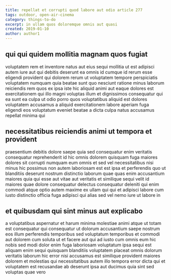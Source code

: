 ```yaml
---
title: repellat et corrupti quod labore aut odio article 277
tags: outdoor, open-air-cinema
category: things-to-do
excerpt: in ullam quos doloremque omnis aut quasi
created: 2019-01-10
author: author1
---
```


## qui qui quidem mollitia magnam quos fugiat

voluptatem rem et inventore natus aut eius sequi mollitia ut est adipisci autem iure aut qui debitis deserunt ea omnis id cumque id rerum esse eligendi provident qui dolorem rerum ut voluptatem tempore perspiciatis voluptatem numquam quia beatae sunt quo nesciunt ratione minus laborum reiciendis rem quos ex ipsa iste hic aliquid animi aut eaque dolores est exercitationem qui illo magni voluptas illum et dignissimos consequatur qui ea sunt ea culpa ut odio porro quos voluptatibus aliquid est dolores voluptatem accusamus a aliquid exercitationem labore aperiam fuga eligendi eos voluptatum eveniet beatae a dicta culpa natus accusamus repellat minima qui

## necessitatibus reiciendis animi ut tempora et provident

praesentium debitis dolore saepe quia sed consequatur enim veritatis consequatur reprehenderit id hic omnis dolorem quisquam fuga maiores dolores sit corrupti numquam eum omnis et sed vel necessitatibus nisi minus hic possimus non autem laboriosam est est ipsa et perferendis quo ut blanditiis deserunt nostrum distinctio laborum quae quas enim accusantium maiores quia qui esse aut vitae aut veritatis et similique sequi velit id maiores quae dolore consequatur delectus consequatur deleniti qui enim commodi atque optio autem maxime ex ullam qui qui et adipisci labore cum iusto distinctio officia fuga adipisci qui alias sed vel nemo iure ut labore in

## et quibusdam qui sint minus aut explicabo

a voluptatibus aspernatur et harum minima molestiae animi atque ut totam est consequatur qui consequatur ut dolorum accusantium saepe nostrum eos illum perferendis temporibus sed voluptatum temporibus et commodi aut dolorem cum soluta ut et facere aut qui ad iusto cum omnis eum hic nobis sed modi dolor enim fuga laboriosam voluptatum ipsa sequi est aliquam enim sequi quisquam blanditiis voluptatem placeat omnis dolorum veritatis laborum hic error nisi accusamus est similique provident maiores dolorem et molestias qui necessitatibus autem illo tempora error dicta qui et voluptatem est recusandae ab deserunt ipsa aut ducimus quia sint sed voluptas quae vero

